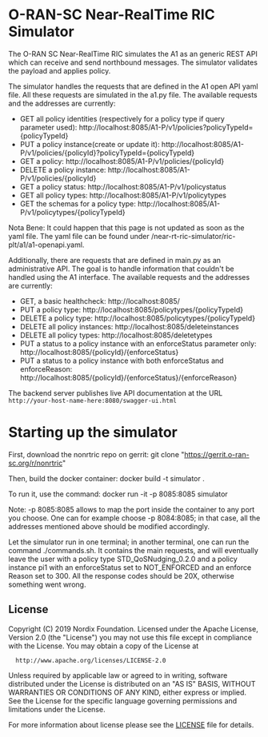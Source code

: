 # O-RAN-SC Near-RealTime RIC Simulator

The O-RAN SC Near-RealTime RIC simulates the A1 as an generic REST API which can receive and send northbound messages. The simulator validates the payload and applies policy.

The simulator handles the requests that are defined in the A1 open API yaml file. All these requests are simulated in the a1.py file. The available requests and the addresses are currently:
 - GET all policy identities (respectively for a policy type if query parameter used): http://localhost:8085/A1-P/v1/policies?policyTypeId={policyTypeId}
 - PUT a policy instance(create or update it): http://localhost:8085/A1-P/v1/policies/{policyId}?policyTypeId={policyTypeId}
 - GET a policy: http://localhost:8085/A1-P/v1/policies/{policyId}
 - DELETE a policy instance: http://localhost:8085/A1-P/v1/policies/{policyId}
 - GET a policy status: http://localhost:8085/A1-P/v1/policystatus
 - GET all policy types: http://localhost:8085/A1-P/v1/policytypes
 - GET the schemas for a policy type: http://localhost:8085/A1-P/v1/policytypes/{policyTypeId}

Nota Bene: It could happen that this page is not updated as soon as the yaml file. The yaml file can be found under /near-rt-ric-simulator/ric-plt/a1/a1-openapi.yaml.

Additionally, there are requests that are defined in main.py as an administrative API. The goal is to handle information that couldn't be handled using the A1 interface. The available requests and the addresses are currently:
 - GET, a basic healthcheck: http://localhost:8085/
 - PUT a policy type: http://localhost:8085/policytypes/{policyTypeId}
 - DELETE a policy type: http://localhost:8085/policytypes/{policyTypeId}
 - DELETE all policy instances: http://localhost:8085/deleteinstances
 - DELETE all policy types: http://localhost:8085/deletetypes
 - PUT a status to a policy instance with an enforceStatus parameter only: http://localhost:8085/{policyId}/{enforceStatus}
 - PUT a status to a policy instance with both enforceStatus and enforceReason: http://localhost:8085/{policyId}/{enforceStatus}/{enforceReason}

The backend server publishes live API documentation at the URL `http://your-host-name-here:8080/swagger-ui.html`

# Starting up the simulator
First, download the nonrtric repo on gerrit:
git clone "https://gerrit.o-ran-sc.org/r/nonrtric"

Then, build the docker container:
docker build -t simulator .

To run it, use the command:
docker run -it -p 8085:8085 simulator

Note: -p 8085:8085 allows to map the port inside the container to any port you choose. One can for example choose -p 8084:8085; in that case, all the addresses mentioned above should be modified accordingly.

Let the simulator run in one terminal; in another terminal, one can run the command ./commands.sh. It contains the main requests, and will eventually leave the user with a policy type STD_QoSNudging_0.2.0 and a policy instance pi1 with an enforceStatus set to NOT_ENFORCED and an enforce Reason set to 300.
All the response codes should be 20X, otherwise something went wrong.

## License

Copyright (C) 2019 Nordix Foundation.
Licensed under the Apache License, Version 2.0 (the "License")
you may not use this file except in compliance with the License.
You may obtain a copy of the License at

      http://www.apache.org/licenses/LICENSE-2.0

Unless required by applicable law or agreed to in writing, software
distributed under the License is distributed on an "AS IS" BASIS,
WITHOUT WARRANTIES OR CONDITIONS OF ANY KIND, either express or implied.
See the License for the specific language governing permissions and
limitations under the License.

For more information about license please see the [LICENSE](LICENSE.txt) file for details.
